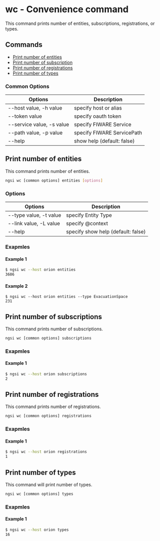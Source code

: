 # wc - Convenience command

This command prints number of entities, subscriptions, registrations, or types.

## Commands

-   [Print number of entities](#print-number-of-entities)
-   [Print number of subscription](#print-number-of-subscriptions)
-   [Print number of registrations](#print-number-of-registrations)
-   [Print number of types](#print-number-of-types)

### Common Options

| Options                   | Description                |
| ------------------------- | -------------------------- |
| --host value, -h value    | specify host or alias      |
| --token value             | specify oauth token        |
| --service value, -s value | specify FIWARE Service     |
| --path value, -p value    | specify FIWARE ServicePath |
| --help                    | show help (default: false) |

<a name="print-number-of-entities"/>

## Print number of entities

This command prints number of entities.

```bash
ngsi wc [common options] entities [options]
```

### Options

| Options                | Description                        |
| ---------------------- | ---------------------------------- |
| --type value, -t value | specify Entity Type                |
| --link value, -L value | specify @context                   |
| --help                 | specify show help (default: false) |

### Exapmles

#### Example 1

```bash
$ ngsi wc --host orion entities
3606
```

#### Example 2

```
$ ngsi wc --host orion entities --type EvacuationSpace
231
```

<a name="print-number-of-subscriptions"/>

## Print number of subscriptions

This command prints number of subscriptions.

```bash
ngsi wc [common options] subscriptions
```

### Exapmles

#### Example 1

```bash
$ ngsi wc --host orion subscriptions
2
```

<a name="print-number-of-registrations"/>

## Print number of registrations

This command prints number of registrations.

```bash
ngsi wc [common options] registrations
```

### Exapmles

#### Example 1

```bash
$ ngsi wc --host orion registrations
1
```

<a name="print-number-of-types"/>

## Print number of types

This command will print number of types.

```bash
ngsi wc [common options] types
```

### Exapmles

#### Example 1

```bash
$ ngsi wc --host orion types
16
```
